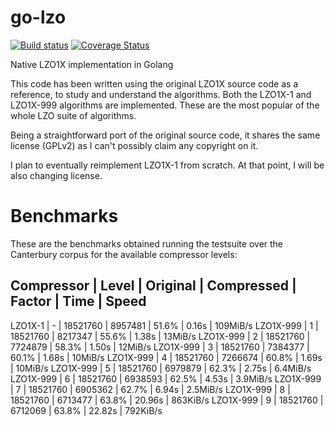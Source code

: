 # go-lzo

[![Build status](https://travis-ci.org/rasky/go-lzo.svg)](https://travis-ci.org/rasky/go-lzo)
[![Coverage Status](https://coveralls.io/repos/rasky/go-lzo/badge.svg?branch=master&service=github)](https://coveralls.io/github/rasky/go-lzo?branch=master)

Native LZO1X implementation in Golang

This code has been written using the original LZO1X source code as a reference,
to study and understand the algorithms. Both the LZO1X-1 and LZO1X-999
algorithms are implemented. These are the most popular of the whole LZO suite
of algorithms.

Being a straightforward port of the original source code, it shares the same
license (GPLv2) as I can't possibly claim any copyright on it.

I plan to eventually reimplement LZO1X-1 from scratch. At that point, I will be
also changing license.

# Benchmarks

These are the benchmarks obtained running the testsuite over the Canterbury
corpus for the available compressor levels:

Compressor | Level | Original | Compressed | Factor | Time | Speed
------------------------------------------------------------------
LZO1X-1   | - | 18521760 | 8957481 | 51.6% | 0.16s | 109MiB/s
LZO1X-999 | 1 | 18521760 | 8217347 | 55.6% | 1.38s | 13MiB/s
LZO1X-999 | 2 | 18521760 | 7724879 | 58.3% | 1.50s | 12MiB/s
LZO1X-999 | 3 | 18521760 | 7384377 | 60.1% | 1.68s | 10MiB/s
LZO1X-999 | 4 | 18521760 | 7266674 | 60.8% | 1.69s | 10MiB/s
LZO1X-999 | 5 | 18521760 | 6979879 | 62.3% | 2.75s | 6.4MiB/s
LZO1X-999 | 6 | 18521760 | 6938593 | 62.5% | 4.53s | 3.9MiB/s
LZO1X-999 | 7 | 18521760 | 6905362 | 62.7% | 6.94s | 2.5MiB/s
LZO1X-999 | 8 | 18521760 | 6713477 | 63.8% | 20.96s | 863KiB/s
LZO1X-999 | 9 | 18521760 | 6712069 | 63.8% | 22.82s | 792KiB/s

